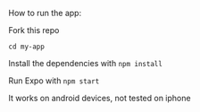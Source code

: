 How to run the app:

Fork this repo

``cd my-app``

Install the dependencies with ``npm install``

Run Expo with ``npm start``

It works on android devices, not tested on iphone
